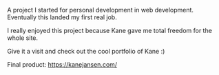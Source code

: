 A project I started for personal development in web development. Eventually this landed my first real job. 

I really enjoyed this project because Kane gave me total freedom for the whole site.

Give it a visit and check out the cool portfolio of Kane :)

Final product: https://kanejansen.com/
